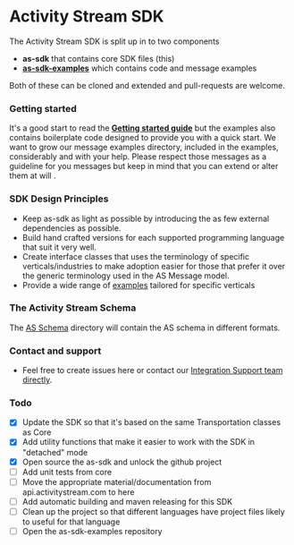 # Activity Stream SDK 

The Activity Stream SDK is split up in to two components

* **as-sdk** that contains core SDK files (this)
* **[as-sdk-examples](/activitystream/as-sdk-examples)** which contains code and message examples

Both of these can be cloned and extended and pull-requests are welcome.

### Getting started
It's a good start to read the **[Getting started guide]()** but the examples also contains boilerplate code designed to provide you with a quick start.
We want to grow our message examples directory, included in the examples, considerably and with your help. Please respect those messages as a guideline
for you messages but keep in mind that you can extend or alter them at will .

### SDK Design Principles
* Keep as-sdk as light as possible by introducing the as few external dependencies as possible.
* Build hand crafted versions for each supported programming language that suit it very well.
* Create interface classes that uses the terminology of specific verticals/industries to make adoption easier for those that prefer it over the generic 
terminology used in the AS Message model.
* Provide a wide range of [examples](/activitystream/as-sdk-examples) tailored for specific verticals  

### The Activity Stream Schema
The [AS Schema](/schema) directory will contain the AS schema in different formats.

### Contact and support
* Feel free to create issues here or contact our [Integration Support team directly](mailto:support+integration@activivtystream.com).

### Todo
 - [X] Update the SDK so that it's based on the same Transportation classes as Core
 - [X] Add utility functions that make it easier to work with the SDK in "detached" mode
 - [X] Open source the as-sdk and unlock the github project
 - [ ] Add unit tests from core 
 - [ ] Move the appropriate material/documentation from api.activitystream.com to here
 - [ ] Add automatic building and maven releasing for this SDK
 - [ ] Clean up the project so that different languages have project files likely to useful for that language
 - [ ] Open the as-sdk-examples repository